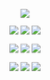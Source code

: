 <p align="center">
<img src=https://files.catbox.moe/a7acsj.gif >
<p align="center" >
<img src=https://gifcity.carrd.co/assets/images/gallery25/6111d3c7.gif?v=26dffab5 > <img src=https://gifcity.carrd.co/assets/images/gallery23/ec474dc5.gif?v=26dffab5 > <img src=https://gifcity.carrd.co/assets/images/gallery25/5460b038.gif?v=26dffab5 >
<p align="center" >
<img src=https://gifcity.carrd.co/assets/images/gallery23/59b1f665.gif?v=26dffab5> <img src=https://gifcity.carrd.co/assets/images/gallery25/5dd57fae.gif?v=26dffab5 > <img src=https://gifcity.carrd.co/assets/images/gallery172/37d7d9bf.gif?v=26dffab5 >
<p align="center">
<img src=https://gifcity.carrd.co/assets/images/gallery246/8da0d2ae.png?v=26dffab5 > <img src=https://gifcity.carrd.co/assets/images/gallery236/d83050db.png?v=26dffab5> <img src=https://gifcity.carrd.co/assets/images/gallery59/3e8a7601.png?v=26dffab5>
